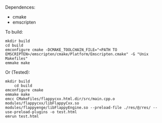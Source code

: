 Dependences:  
- cmake
- emscripten

To build:

	mkdir build
	cd build
	emconfigure cmake -DCMAKE_TOOLCHAIN_FILE="<PATH TO EMSCRIPTEN>/emscripten/cmake/Platform/Emscripten.cmake" -G "Unix Makefiles"
	emmake make


Or (Tested):
	
	mkdir build
        cd build
	emconfigure cmake
	emmake make
	emcc CMakeFiles/flappycxx.html.dir/src/main.cpp.o modules/flappycxx/libFlappyCxx.so modules/flappyenge/libFlappyEngine.so --preload-file ./res/@/res/ --use-preload-plugins -o test.html
	emrun test.html

